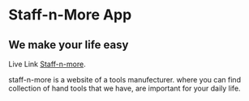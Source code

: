 # Staff-n-More App
## We make your life easy

Live Link  [Staff-n-more](https://stuff-n-more.web.app/).


staff-n-more is a website of a tools manufecturer. where you can find collection of hand tools that we have, are important for your daily life.


